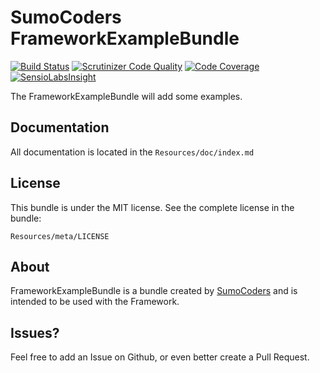 # SumoCoders FrameworkExampleBundle

[![Build Status](https://travis-ci.org/sumocoders/FrameworkExampleBundle.svg?branch=master)](https://travis-ci.org/sumocoders/FrameworkExampleBundle) 
[![Scrutinizer Code Quality](https://scrutinizer-ci.com/g/sumocoders/FrameworkExampleBundle/badges/quality-score.png?b=master)](https://scrutinizer-ci.com/g/sumocoders/FrameworkExampleBundle/?branch=master) 
[![Code Coverage](https://scrutinizer-ci.com/g/sumocoders/FrameworkExampleBundle/badges/coverage.png?b=master)](https://scrutinizer-ci.com/g/sumocoders/FrameworkExampleBundle/?branch=master)
[![SensioLabsInsight](https://insight.sensiolabs.com/projects/4ee248b5-ce69-48e8-82c7-17c78e6378e2/mini.png)](https://insight.sensiolabs.com/projects/4ee248b5-ce69-48e8-82c7-17c78e6378e2)

The FrameworkExampleBundle will add some examples.

## Documentation

All documentation is located in the `Resources/doc/index.md`

## License

This bundle is under the MIT license. See the complete license in the bundle:

    Resources/meta/LICENSE

## About

FrameworkExampleBundle is a bundle created by [SumoCoders](https://github.com/sumocoders)
and is intended to be used with the Framework.

## Issues?

Feel free to add an Issue on Github, or even better create a Pull Request.
